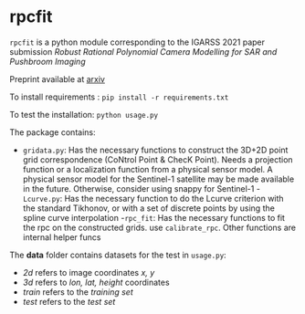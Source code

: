 # rpcfit
`rpcfit` is a python module corresponding to the IGARSS 2021 paper submission 
*Robust Rational Polynomial Camera Modelling for SAR and Pushbroom Imaging*

Preprint available at [arxiv](https://arxiv.org/abs/2102.13423)  

To install requirements : 
	`pip install -r requirements.txt`

To test the installation: `python usage.py`

The package contains: 
- `gridata.py`: Has the necessary functions to construct the 3D+2D point grid correspondence (CoNtrol Point & ChecK Point). Needs a projection function or a localization function from a physical sensor model. A physical sensor model for the Sentinel-1 satellite may be made available in the future. Otherwise, consider using snappy for Sentinel-1
-`Lcurve.py`: Has the necessary function to do the Lcurve criterion with the standard Tikhonov, or with a set of discrete points by using the spline curve interpolation
-`rpc_fit`: Has the necessary functions to fit the rpc on the constructed grids. use `calibrate_rpc`. Other functions are internal helper funcs

The **data** folder contains datasets for the test in `usage.py`: 
- *2d* refers to image coordinates *x, y*
- *3d* refers to *lon, lat, height* coordinates
- *train* refers to the *training set*
- *test* refers to the *test set*



